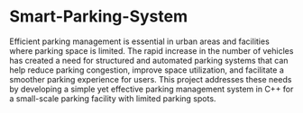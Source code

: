 # Smart-Parking-System
Efficient parking management is essential in urban areas and facilities where parking space is limited. The rapid increase in the number of vehicles has created a need for structured and automated parking systems that can help reduce parking congestion, improve space utilization, and facilitate a smoother parking experience for users. This project addresses these needs by developing a simple yet effective parking management system in C++ for a small-scale parking facility with limited parking spots.
